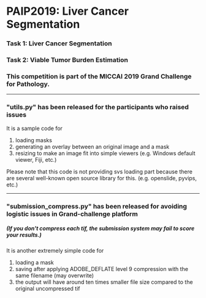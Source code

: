 # PAIP2019: Liver Cancer Segmentation
 
### Task 1: Liver Cancer Segmentation
### Task 2: Viable Tumor Burden Estimation
### This competition is part of the MICCAI 2019 Grand Challenge for Pathology.
***
### "utils.py" has been released for the participants who raised issues

It is a sample code for
1) loading masks
2) generating an overlay between an original image and a mask
3) resizing to make an image fit into simple viewers (e.g. Windows default viewer, Fiji, etc.)

Please note that this code is not providing svs loading part because there are several well-known open source library for this. (e.g. openslide, pyvips, etc.)

***

### "submission_compress.py" has been released for avoiding logistic issues in Grand-challenge platform
##### (If you don't compress each tif, the submission system may fail to score your results.)

It is another extremely simple code for
1) loading a mask
2) saving after applying ADOBE_DEFLATE level 9 compression with the same filename (may overwrite)
3) the output will have around ten times smaller file size compared to the original uncompressed tif


